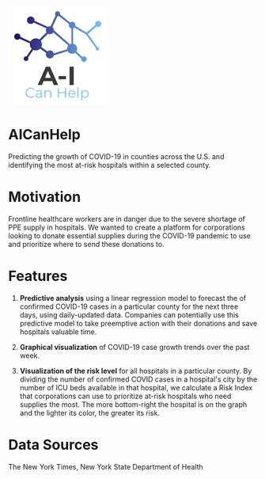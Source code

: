 ![AICanHelpLogo](logo.png)
# AICanHelp
Predicting the growth of COVID-19 in counties across the U.S. and identifying the most at-risk hospitals within a selected county.
# Motivation 
Frontline healthcare workers are in danger due to the severe shortage of PPE supply in hospitals. We wanted to create a platform for corporations looking to donate essential supplies during the COVID-19 pandemic to use and prioritize where to send these donations to. 
# Features 
1) **Predictive analysis** using a linear regression model to forecast the of confirmed COVID-19 cases in a particular county for the next three days, using daily-updated data. Companies can potentially use this predictive model to take preemptive action with their donations and save hospitals valuable time.

2) **Graphical visualization** of COVID-19 case growth trends over the past week.

3) **Visualization of the risk level** for all hospitals in a particular county. By dividing the number of confirmed COVID cases in a hospital's city by the number of ICU beds available in that hospital, we calculate a Risk Index that corporations can use to prioritize at-risk hospitals who need supplies the most. The more bottom-right the hospital is on the graph and the lighter its color, the greater its risk.
# Data Sources 
The New York Times, New York State Department of Health 
